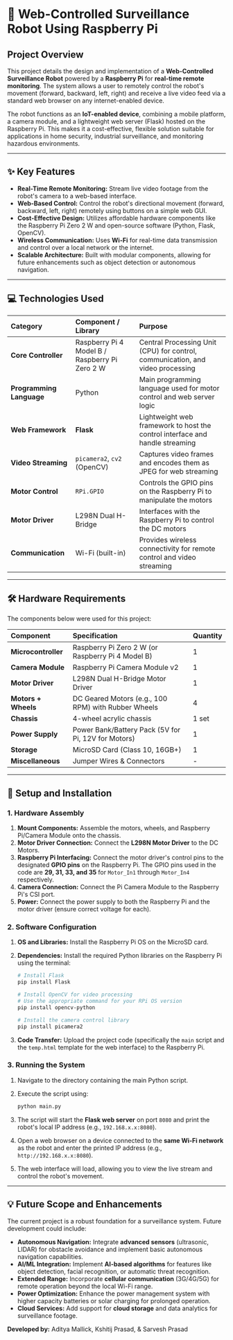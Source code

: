 # 🤖 Web-Controlled Surveillance Robot Using Raspberry Pi

## Project Overview

This project details the design and implementation of a **Web-Controlled Surveillance Robot** powered by a **Raspberry Pi** for **real-time remote monitoring**. The system allows a user to remotely control the robot's movement (forward, backward, left, right) and receive a live video feed via a standard web browser on any internet-enabled device.

The robot functions as an **IoT-enabled device**, combining a mobile platform, a camera module, and a lightweight web server (Flask) hosted on the Raspberry Pi. This makes it a cost-effective, flexible solution suitable for applications in home security, industrial surveillance, and monitoring hazardous environments.

---

## ✨ Key Features

* **Real-Time Remote Monitoring:** Stream live video footage from the robot's camera to a web-based interface.
* **Web-Based Control:** Control the robot's directional movement (forward, backward, left, right) remotely using buttons on a simple web GUI.
* **Cost-Effective Design:** Utilizes affordable hardware components like the Raspberry Pi Zero 2 W and open-source software (Python, Flask, OpenCV).
* **Wireless Communication:** Uses **Wi-Fi** for real-time data transmission and control over a local network or the internet.
* **Scalable Architecture:** Built with modular components, allowing for future enhancements such as object detection or autonomous navigation.

---

## 💻 Technologies Used

| Category | Component / Library | Purpose |
| :--- | :--- | :--- |
| **Core Controller** | Raspberry Pi 4 Model B / Raspberry Pi Zero 2 W | Central Processing Unit (CPU) for control, communication, and video processing |
| **Programming Language** | Python | Main programming language used for motor control and web server logic |
| **Web Framework** | **Flask** | Lightweight web framework to host the control interface and handle streaming |
| **Video Streaming** | `picamera2`, `cv2` (OpenCV) | Captures video frames and encodes them as JPEG for web streaming |
| **Motor Control** | `RPi.GPIO` | Controls the GPIO pins on the Raspberry Pi to manipulate the motors |
| **Motor Driver** | L298N Dual H-Bridge | Interfaces with the Raspberry Pi to control the DC motors |
| **Communication** | Wi-Fi (built-in) | Provides wireless connectivity for remote control and video streaming |

---

## 🛠️ Hardware Requirements

The components below were used for this project:

| Component | Specification | Quantity |
| :--- | :--- | :--- |
| **Microcontroller** | Raspberry Pi Zero 2 W (or Raspberry Pi 4 Model B) | 1 |
| **Camera Module** | Raspberry Pi Camera Module v2 | 1 |
| **Motor Driver** | L298N Dual H-Bridge Motor Driver | 1 |
| **Motors + Wheels** | DC Geared Motors (e.g., 100 RPM) with Rubber Wheels | 4 |
| **Chassis** | 4-wheel acrylic chassis | 1 set |
| **Power Supply** | Power Bank/Battery Pack (5V for Pi, 12V for Motors) | 1 |
| **Storage** | MicroSD Card (Class 10, 16GB+) | 1 |
| **Miscellaneous** | Jumper Wires & Connectors | - |

---

## 🚀 Setup and Installation

### 1. Hardware Assembly

1.  **Mount Components:** Assemble the motors, wheels, and Raspberry Pi/Camera Module onto the chassis.
2.  **Motor Driver Connection:** Connect the **L298N Motor Driver** to the DC Motors.
3.  **Raspberry Pi Interfacing:** Connect the motor driver's control pins to the designated **GPIO pins** on the Raspberry Pi. The GPIO pins used in the code are **29, 31, 33, and 35** for `Motor_In1` through `Motor_In4` respectively.
4.  **Camera Connection:** Connect the Pi Camera Module to the Raspberry Pi's CSI port.
5.  **Power:** Connect the power supply to both the Raspberry Pi and the motor driver (ensure correct voltage for each).

### 2. Software Configuration

1.  **OS and Libraries:** Install the Raspberry Pi OS on the MicroSD card.
2.  **Dependencies:** Install the required Python libraries on the Raspberry Pi using the terminal:

    ```bash
    # Install Flask
    pip install Flask

    # Install OpenCV for video processing
    # Use the appropriate command for your RPi OS version
    pip install opencv-python

    # Install the camera control library
    pip install picamera2
    ```

3.  **Code Transfer:** Upload the project code (specifically the `main` script and the `temp.html` template for the web interface) to the Raspberry Pi.

### 3. Running the System

1.  Navigate to the directory containing the main Python script.
2.  Execute the script using:

    ```bash
    python main.py
    ```

3.  The script will start the **Flask web server** on port `8080` and print the robot's local IP address (e.g., `192.168.x.x:8080`).
4.  Open a web browser on a device connected to the **same Wi-Fi network** as the robot and enter the printed IP address (e.g., `http://192.168.x.x:8080`).
5.  The web interface will load, allowing you to view the live stream and control the robot's movement.

---

## 💡 Future Scope and Enhancements

The current project is a robust foundation for a surveillance system. Future development could include:

* **Autonomous Navigation:** Integrate **advanced sensors** (ultrasonic, LIDAR) for obstacle avoidance and implement basic autonomous navigation capabilities.
* **AI/ML Integration:** Implement **AI-based algorithms** for features like object detection, facial recognition, or automatic threat recognition.
* **Extended Range:** Incorporate **cellular communication** (3G/4G/5G) for remote operation beyond the local Wi-Fi range.
* **Power Optimization:** Enhance the power management system with higher capacity batteries or solar charging for prolonged operation.
* **Cloud Services:** Add support for **cloud storage** and data analytics for surveillance footage.

**Developed by:** Aditya Mallick, Kshitij Prasad, & Sarvesh Prasad 
